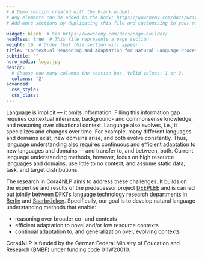 ```yaml
---
# A Demo section created with the Blank widget.
# Any elements can be added in the body: https://wowchemy.com/docs/writing-markdown-latex/
# Add more sections by duplicating this file and customizing to your requirements.

widget: blank  # See https://wowchemy.com/docs/page-builder/
headless: true  # This file represents a page section.
weight: 10  # Order that this section will appear.
title: "Contextual Reasoning and Adaptation for Natural Language Processing"
subtitle: ""
hero_media: logo.jpg
design:
  # Choose how many columns the section has. Valid values: 1 or 2.
  columns: '2'
advanced:
  css_style:
  css_class:
---
```


Language is implicit — it omits information. Filling this information gap requires contextual inference, background- and commonsense knowledge, and reasoning over situational context. Language also evolves, i.e., it specializes and changes over time. For example, many different languages and domains exist, new domains arise, and both evolve constantly. Thus, language understanding also requires continuous and efficient adaptation to new languages and domains — and transfer to, and between, both. Current language understanding methods, however, focus on high resource languages and domains, use little to no context, and assume static data, task, and target distributions.

The research in Cora4NLP aims to address these challenges. It builds on the expertise and results of the predecessor project [DEEPLEE](https://www.deeplee.de) and is carried out jointly between DFKI's language technology research departments in [Berlin](https://www.dfki.de/en/web/research/research-departments/speech-and-language-technology/) and [Saarbrücken](https://www.dfki.de/en/web/research/research-departments/multilinguality-and-language-technology/). Specifically, our goal is to develop natural language understanding methods that enable:

- reasoning over broader co- and contexts
- efficient adaptation to novel and/or low resource contexts
- continual adaptation to, and generalization over, evolving contexts

Cora4NLP is funded by the German Federal Ministry of Education and Research (BMBF) under funding code 01IW20010.